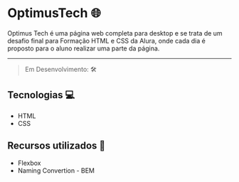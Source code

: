 # OptimusTech 🌐


Optimus Tech é uma página web completa para desktop e se trata de um desafio final para Formação HTML e CSS da Alura, onde cada dia é proposto para o aluno realizar uma parte da página.

<hr/>

> Em Desenvolvimento: 🛠

## Tecnologias 💻

* HTML
* CSS

## Recursos utilizados 📗

* Flexbox
* Naming Convertion - BEM